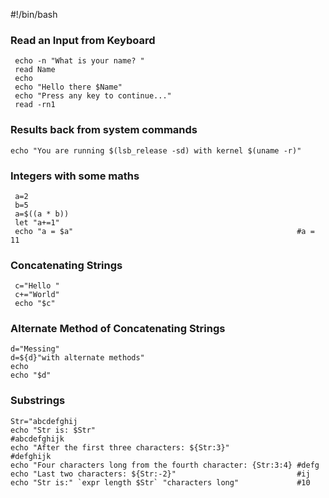 
#!/bin/bash
### Read an Input from Keyboard
     echo -n "What is your name? "
     read Name
     echo
     echo "Hello there $Name"
     echo "Press any key to continue..."
     read -rn1

### Results back from system commands
    echo "You are running $(lsb_release -sd) with kernel $(uname -r)"

### Integers with some maths
     a=2
     b=5
     a=$((a * b))
     let "a+=1"
     echo "a = $a"                                                  #a = 11

### Concatenating Strings
     c="Hello "
     c+="World"
     echo "$c"

### Alternate Method of Concatenating Strings
    d="Messing"
    d=${d}"with alternate methods"
    echo
    echo "$d"

### Substrings
    Str="abcdefghij
    echo "Str is: $Str"                                             #abcdefghijk
    echo "After the first three characters: ${Str:3}"               #defghijk
    echo "Four characters long from the fourth character: {Str:3:4} #defg
    echo "Last two characters: ${Str:-2}"                           #ij
    echo "Str is:" `expr length $Str` "characters long"             #10
